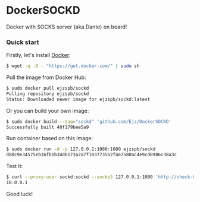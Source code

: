 # DockerSOCKD

Docker with SOCKS server (aka Dante) on board!

### Quick start

Firstly, let's install [Docker](https://www.docker.com/):

```bash
$ wget -q -O - "https://get.docker.com/" | sudo sh
```

Pull the image from Docker Hub:

```bash
$ sudo docker pull ejzspb/sockd
Pulling repository ejzspb/sockd
Status: Downloaded newer image for ejzspb/sockd:latest
```

Or you can build your own image:

```bash
$ sudo docker build --tag="sockd" 'github.com/Ejz/DockerSOCKD'
Successfully built 40f179bee5a9
```

Run container based on this image:

```bash
$ sudo docker run -d -p 127.0.0.1:1080:1080 ejzspb/sockd
d80c9e34575eb16fb1b34d6173a2a7f1837735b2f4e7580ac4e9cd8986c38a3c
```

Test it:

```bash
$ curl --proxy-user sockd:sockd --socks5 127.0.0.1:1080 'http://check-host.net/ip'
10.0.0.1
```

Good luck!
